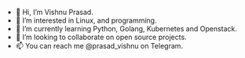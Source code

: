 - 👋 Hi, I’m Vishnu Prasad.
- 👀 I’m interested in Linux, and programming. 
- 🌱 I’m currently learning Python, Golang, Kubernetes and Openstack.
- 💞️ I’m looking to collaborate on open source projects.
- 📫 You can reach me @prasad_vishnu on Telegram. 

<!---
vishnu-prasads/vishnu-prasads is a ✨ special ✨ repository because its `README.md` (this file) appears on your GitHub profile.
You can click the Preview link to take a look at your changes.
--->
